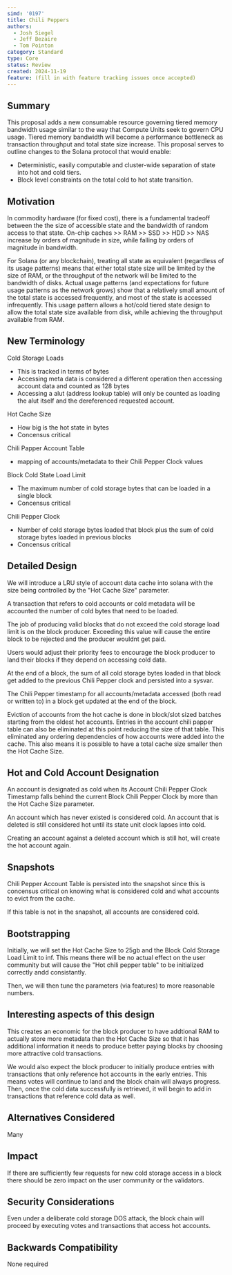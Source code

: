 ```yaml
---
simd: '0197'
title: Chili Peppers
authors:
  - Josh Siegel
  - Jeff Bezaire
  - Tom Pointon
category: Standard
type: Core
status: Review
created: 2024-11-19
feature: (fill in with feature tracking issues once accepted)
---
```


## Summary

This proposal adds a new consumable resource governing tiered memory
bandwidth usage similar to the way that Compute Units seek to govern
CPU usage. Tiered memory bandwidth will become a performance
bottleneck as transaction throughput and total state size
increase. This proposal serves to outline changes to the Solana
protocol that would enable:

- Deterministic, easily computable and cluster-wide separation of
  state into hot and cold tiers.
- Block level constraints on the total cold to hot state transition.

## Motivation

In commodity hardware (for fixed cost), there is a fundamental
tradeoff between the the size of accessible state and the bandwidth of
random access to that state. On-chip caches >> RAM >> SSD >> HDD >>
NAS increase by orders of magnitude in size, while falling by orders
of magnitude in bandwidth.

For Solana (or any blockchain), treating all state as equivalent
(regardless of its usage patterns) means that either total state size
will be limited by the size of RAM, or the throughput of the network
will be limited to the bandwidth of disks. Actual usage patterns (and
expectations for future usage patterns as the network grows) show that
a relatively small amount of the total state is accessed frequently,
and most of the state is accessed infrequently. This usage pattern
allows a hot/cold tiered state design to allow the total state size
available from disk, while achieving the throughput available from
RAM.

## New Terminology

Cold Storage Loads
  - This is tracked in terms of bytes
  - Accessing meta data is considered a different operation then
    accessing account data and counted as 128 bytes
  - Accessing a alut (address lookup table) will only be counted as
    loading the alut itself and the dereferenced requested account.

Hot Cache Size
  - How big is the hot state in bytes
  - Concensus critical

Chili Papper Account Table
  - mapping of accounts/metadata to their Chili Pepper Clock values

Block Cold State Load Limit
  - The maximum number of cold storage bytes that can be loaded
    in a single block
  - Concensus critical

Chili Pepper Clock
  - Number of cold storage bytes loaded that block plus the sum
    of cold storage bytes loaded in previous blocks
  - Concensus critical

## Detailed Design

We will introduce a LRU style of account data cache into solana with
the size being controlled by the "Hot Cache Size" parameter.

A transaction that refers to cold accounts or cold metadata will be
accounted the number of cold bytes that need to be loaded.

The job of producing valid blocks that do not exceed the cold storage
load limit is on the block producer.  Exceeding this value will cause
the entire block to be rejected and the producer wouldnt get paid.

Users would adjust their priority fees to encourage the block
producer to land their blocks if they depend on accessing cold
data.

At the end of a block, the sum of all cold storage bytes loaded in
that block get added to the previous Chili Pepper clock and persisted
into a sysvar.

The Chili Pepper timestamp for all accounts/metadata accessed (both read or
written to) in a block get updated at the end of the block.

Eviction of accounts from the hot cache is done in block/slot sized
batches starting from the oldest hot accounts.  Entries in the account
chili papper table can also be eliminated at this point reducing the
size of that table. This eliminated any ordering dependencies of how
accounts were added into the cache.  This also means it is possible to
have a total cache size smaller then the Hot Cache Size.

## Hot and Cold Account Designation

An account is designated as cold when its Account Chili Pepper Clock Timestamp
falls behind the current Block Chili Pepper Clock by more than the Hot Cache
Size parameter.

An account which has never existed is considered cold. An account that is
deleted is still considered hot until its state unit clock lapses into
cold.

Creating an account against a deleted account which is still hot, will create
the hot account again.

## Snapshots

Chili Pepper Account Table is persisted into the snapshot since this
is concensus critical on knowing what is considered cold and what
accounts to evict from the cache.

If this table is not in the snapshot, all accounts are considered cold.

## Bootstrapping

Initially, we will set the Hot Cache Size to 25gb and the Block Cold
Storage Load Limit to inf.   This means there will be no actual effect
on the user community but will cause the "Hot chili pepper table" to
be initialized correctly andd consistantly.

Then, we will then tune the parameters (via features) to more
reasonable numbers.

## Interesting aspects of this design

This creates an economic for the block producer to have addtional RAM
to actually store more metadata than the Hot Cache Size so that it has
additional information it needs to produce better paying blocks by
choosing more attractive cold transactions.

We would also expect the block producer to initially produce entries
with transactions that only reference hot accounts in the early
entries.  This means votes will continue to land and the block chain
will always progress.   Then, once the cold data successfully is
retrieved, it will begin to add in transactions that reference cold
data as well.

## Alternatives Considered

Many

## Impact

If there are sufficiently few requests for new cold storage access in
a block there should be zero impact on the user community or the
validators.

## Security Considerations

Even under a deliberate cold storage DOS attack, the block
chain will proceed by executing votes and transactions that access hot accounts.

## Backwards Compatibility

None required

